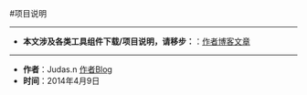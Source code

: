 #项目说明

---

* **本文涉及各类工具组件下载/项目说明，请移步：**：[作者博客文章](http://www.youmeek.com/intellij-idea-part-xvi-ssh-maven-git-mopaas/ "个人博客文章")

---

* **作者**：Judas.n [作者Blog](http://www.YouMeek.com "个人博客")
* **时间**：2014年4月9日
